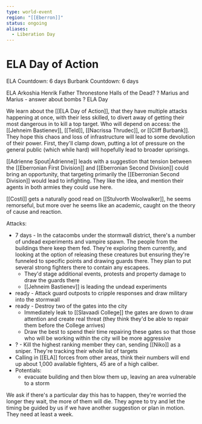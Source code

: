 ```yaml
---
type: world-event
region: "[[Eberron]]"
status: ongoing
aliases:
  - Liberation Day
---
```

# ELA Day of Action

ELA Countdown: 6 days
Burbank Countdown: 6 days

ELA
Arkoshia 
	Henrik
	Father Thronestone
	Halls of the Dead? 
?
Marius and Marius - answer about bombs
?
ELA Day

We learn about the [[ELA Day of Action]], that they have multiple attacks happening at once, with their less skilled, to divert away of getting their most dangerous in to kill a top target. Who will depend on access: the [[Jehneim Bastienev]], [[Teld]], [[Nacrissa Thrudec]], or [[Cliff Burbank]]. They hope this chaos and loss of infrastructure will lead to some devolution of their power. First, they'll clamp down, putting a lot of pressure on the general public (which while hard) will hopefully lead to broader uprisings. 

[[Adrienne Spout|Adrienne]] leads with a suggestion that tension between the [[Eberronian First Division]] and [[Eberronian Second Division]] could bring an opportunity, that targeting primarily the [[Eberronian Second Division]] would lead to infighting. They like the idea, and mention their agents in both armies they could use here. 

[[Costi]] gets a naturally good read on [[Stulvorth Woolwalker]], he seems remorseful, but more over he seems like an academic, caught on the theory of cause and reaction. 

Attacks:
* 7 days - In the catacombs under the stormwall district, there's a number of undead experiments and vampire spawn. The people from the buildings there keep them fed. They're exploring them currently, and looking at the option of releasing these creatures but ensuring they're funneled to specific points and drawing guards there. They plan to put several strong fighters there to contain any escapees.
	* They'd stage additional events, protests and property damage to draw the guards there
	* [[Jehneim Bastienev]] is leading the undead experiments
* ready - Attack guard outposts to cripple responses and draw military into the stormwall
* ready - Destroy two of the gates into the city 
	* Immediately leak to [[Slavaadi College]] the gates are down to draw attention and create real threat (they think they'd be able to repair them before the College arrives)
	* Draw the best to spend their time repairing these gates so that those who will be working within the city will be more aggressive
* ? - Kill the highest ranking member they can, sending [[Niko]] as a sniper. They're tracking their whole list of targets
* Calling in [[ELA]] forces from other areas, think their numbers will end up about 1,000 available fighters, 45 are of a high caliber. 
* Potentials:
	* evacuate building and then blow them up, leaving an area vulnerable to a storm

We ask if there's a particular day this has to happen, they're  worried the longer they wait, the more of them will die. They agree to try and let the timing be guided by us if we have another suggestion or plan in motion. They need at least a week. 